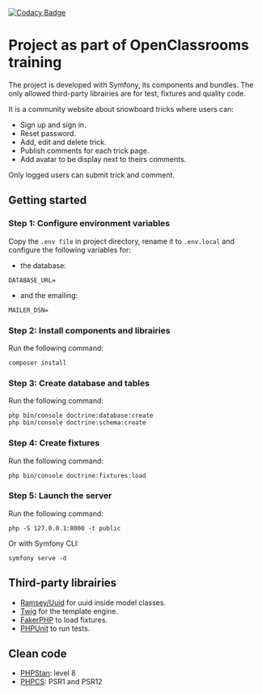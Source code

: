 [![Codacy Badge](https://app.codacy.com/project/badge/Grade/455e24871f67401aaa4237479cd48af5)](https://www.codacy.com/gh/Benitorax/ocproject6/dashboard?utm_source=github.com&amp;utm_medium=referral&amp;utm_content=Benitorax/ocproject6&amp;utm_campaign=Badge_Grade)

# Project as part of OpenClassrooms training

The project is developed with Symfony, its components and bundles. The only allowed third-party librairies are for test, fixtures and quality code.

It is a community website about snowboard tricks where users can:

-   Sign up and sign in.
-   Reset password.
-   Add, edit and delete trick.
-   Publish comments for each trick page.
-   Add avatar to be display next to theirs comments.

Only logged users can submit trick and comment.

## Getting started
### Step 1: Configure environment variables
Copy the `.env file` in project directory, rename it to `.env.local` and configure the following variables for:
-   the database:
```false
DATABASE_URL=
 ```

-   and the emailing:
```false
MAILER_DSN=
```

### Step 2: Install components and librairies
Run the following command:
```false
composer install
```

### Step 3: Create database and tables
Run the following command:
```false
php bin/console doctrine:database:create
php bin/console doctrine:schema:create
```

### Step 4: Create fixtures
Run the following command:
```false
php bin/console doctrine:fixtures:load
```

### Step 5: Launch the server
Run the following command:
```false
php -S 127.0.0.1:8000 -t public
```

Or with Symfony CLI:
```false
symfony serve -d
```

## Third-party librairies
-   [Ramsey/Uuid](https://github.com/ramsey/uuid) for uuid inside model classes. 
-   [Twig](https://github.com/twigphp/Twig) for the template engine.
-   [FakerPHP](https://github.com/fakerphp/faker) to load fixtures.
-   [PHPUnit](https://github.com/sebastianbergmann/phpunit) to run tests.

## Clean code
-   [PHPStan](https://github.com/phpstan/phpstan): level 8
-   [PHPCS](https://github.com/squizlabs/PHP_CodeSniffer): PSR1 and PSR12
